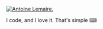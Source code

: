 [![Antoine Lemaire.](https://i.imgur.com/9mo1Aro.png)](https://bouffe.io)

I code, and I love it. That's simple ⌨
